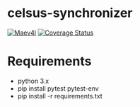# celsus-synchronizer

[![Maev4l](https://circleci.com/gh/Maev4l/celsus-contacts.svg?style=shield)](https://app.circleci.com/pipelines/github/Maev4l/celsus-contacts)
[![Coverage Status](https://coveralls.io/repos/github/Maev4l/celsus-contacts/badge.svg)](https://coveralls.io/github/Maev4l/celsus-contacts)

# Requirements

- python 3.x
- pip install pytest pytest-env
- pip install -r requirements.txt
